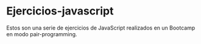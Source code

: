 # Ejercicios-javascript

Estos son una serie de ejercicios de JavaScript realizados en un Bootcamp en modo pair-programming.
